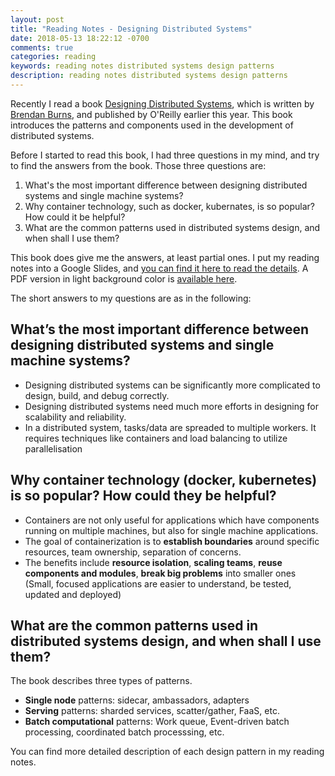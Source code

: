 ```yaml
---
layout: post
title: "Reading Notes - Designing Distributed Systems"
date: 2018-05-13 18:22:12 -0700
comments: true
categories: reading
keywords: reading notes distributed systems design patterns
description: reading notes distributed systems design patterns
---
```


Recently I read a book [Designing Distributed Systems](http://shop.oreilly.com/product/0636920072768.do), which is written by [Brendan Burns](https://twitter.com/brendandburns), and published by O'Reilly earlier this year. This book introduces the patterns and components used in the development of distributed systems. 

Before I started to read this book, I had three questions in my mind, and try to find the answers from the book. Those three questions are:

1. What's the most important difference between designing distributed systems and single machine systems?
2. Why container technology, such as docker, kubernates, is so popular? How could it be helpful?
3. What are the common patterns used in distributed systems design, and when shall I use them?

This book does give me the answers, at least partial ones. I put my reading notes into a Google Slides, and  [you can find it here to read the details](https://docs.google.com/presentation/d/1srX9hRS9tbtrEx7T1abxbHiD1gASkvllf1_W2SjuadA/edit?usp=sharing). A PDF version in light background color is [available here](https://github.com/euccas/euccas.github.io/blob/source/data/read-2018-design_distributed_systems_lightver.pdf).
 
The short answers to my questions are as in the following:

<!--more--> 

## What’s the most important difference between designing distributed systems and single machine systems?

- Designing distributed systems can be significantly more complicated to design, build, and debug correctly.
- Designing distributed systems need much more efforts in designing for scalability and reliability.
- In a distributed system, tasks/data are spreaded to multiple workers. It requires techniques like containers and load balancing to utilize parallelisation

## Why container technology (docker, kubernetes) is so popular? How could they be helpful?

- Containers are not only useful for applications which have components running on multiple machines, but also for single machine applications.
- The goal of containerization is to **establish boundaries** around specific resources, team ownership, separation of concerns.
- The benefits include **resource isolation**, **scaling teams**, **reuse components and modules**, **break big problems** into smaller ones (Small, focused applications are easier to understand, be tested, updated and deployed)

## What are the common patterns used in distributed systems design, and when shall I use them?

The book describes three types of patterns.

- **Single node** patterns: sidecar, ambassadors, adapters
- **Serving** patterns: sharded services, scatter/gather, FaaS, etc.
- **Batch computational** patterns: Work queue, Event-driven batch processing, coordinated batch processsing, etc.

You can find more detailed description of each design pattern in my reading notes.


